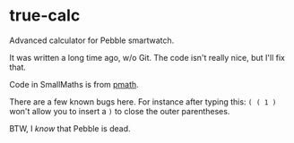 # true-calc

Advanced calculator for Pebble smartwatch.

It was written a long time ago, w/o Git. The code isn't really nice, but I'll fix that.

Code in SmallMaths is from [pmath](https://github.com/editdb/Pebble-Math).

There are a few known bugs here. For instance after typing this: `( ( 1 )` won't allow you to insert a `)` to close the outer parentheses.

BTW, I *know* that Pebble is dead.
